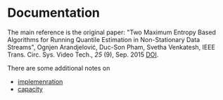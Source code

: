 Documentation
=============

The main reference is the original paper: "Two Maximum Entropy
Based Algorithms for Running Quantile Estimation in Non-Stationary
Data Streams", Ognjen Arandjelović, Duc-Son Pham, Svetha Venkatesh,
IEEE Trans. Circ. Sys. Video Tech., *25* (9), Sep. 2015
[DOI](https://doi.org/10.1109/TCSVT.2014.2376137).

There are some additional notes on
- [implemenration](implementation.md)
- [capacity](capacity.md)
